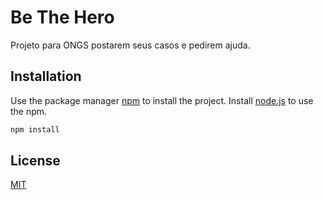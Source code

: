 # Be The Hero

Projeto para ONGS postarem seus casos e pedirem ajuda.

## Installation

Use the package manager [npm](https://www.npmjs.com/) to install the project. Install [node.js](https://nodejs.org/en/) to use the npm.

```bash
npm install
```

## License
[MIT](https://choosealicense.com/licenses/mit/)
